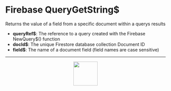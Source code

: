 # Firebase QueryGetString&dollar;
Returns the value of a field from a specific document within a querys results
- **queryRef&dollar;**: The reference to a query created with the Firebase NewQuery&dollar;() function
- **docId&dollar;**: The unique Firestore database collection Document ID
- **field&dollar;**: The name of a document field (field names are case sensitive)
---
<p align="center"><img valign="middle" width="76px" src="https://drive.google.com/uc?export=view&id=1c2KO0LJpvMS9X9CAGV6dOfciR7OWhdKA" /></p>
